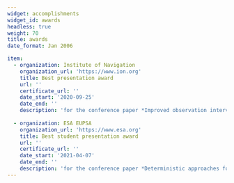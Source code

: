 ```yaml
---
widget: accomplishments
widget_id: awards
headless: true 
weight: 70
title: awards
date_format: Jan 2006

item:
  - organization: Institute of Navigation
    organization_url: 'https://www.ion.org'
    title: Best presentation award
    url: ''
    certificate_url: ''
    date_start: '2020-09-25'
    date_end: ''
    description: 'for the conference paper *Improved observation interval bounding for GNSS urban navigation* at *ION GNSS+ 2021*'
    
  - organization: ESA EUPSA
    organization_url: 'https://www.esa.org'
    title: Best student presentation award
    url: ''
    certificate_url: ''
    date_start: '2021-04-07'
    date_end: ''
    description: 'for the conference paper *Deterministic approaches for bounding GNSS uncertainty: A comparative analysis* at *NAVITEC 2022*'
---
```

